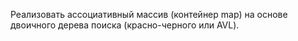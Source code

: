  Реализовать ассоциативный массив (контейнер map) на основе двоичного дерева поиска (красно-черного или AVL).
